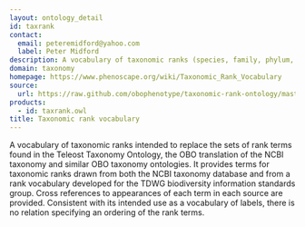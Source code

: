 ```yaml
---
layout: ontology_detail
id: taxrank
contact: 
  email: peteremidford@yahoo.com
  label: Peter Midford
description: A vocabulary of taxonomic ranks (species, family, phylum, etc)
domain: taxonomy
homepage: https://www.phenoscape.org/wiki/Taxonomic_Rank_Vocabulary
source:
  url: https://raw.github.com/obophenotype/taxonomic-rank-ontology/master/src/ontology/taxrank.obo
products: 
  - id: taxrank.owl
title: Taxonomic rank vocabulary
---
```


A vocabulary of taxonomic ranks intended to replace the sets of rank terms found in the Teleost Taxonomy Ontology, the OBO translation of the NCBI taxonomy and similar OBO taxonomy ontologies.  It provides terms for taxonomic ranks drawn from both the NCBI taxonomy database and from a rank vocabulary developed for the TDWG biodiversity information standards group.  Cross references to appearances of each term in each source are provided.  Consistent with its intended use as a vocabulary of labels, there is no relation specifying an ordering of the rank terms.

